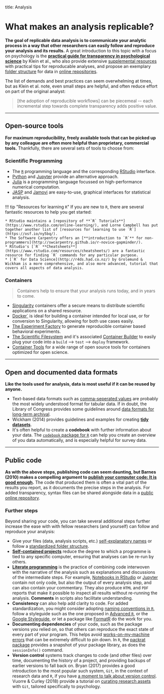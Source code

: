 title: Analysis

# What makes an analysis replicable?

**The goal of replicable data analysis is to communicate your analytic process in a way that other researchers can easily follow and reproduce your analysis and its results.** A great introduction to this topic with a focus on psychology is the [**practical guide for transparency in psychological science**](https://psyarxiv.com/rtygm/) by Klein et al., who also provide extensive [supplemental resources](http://psych-transparency-guide.uni-koeln.de/) with practical tips for reproducable analyses, and propose an exemplary [folder structure](http://psych-transparency-guide.uni-koeln.de/folder-structure.html) for data in [online repositories](../share/open-data/repositories.md).

The list of demands and best practices can seem overwhelming at times, but as Klein et al. note, even small steps are helpful, and often reduce effort on part of the original analyst:
> [the adoption of reproducible workflows] can be piecemeal -- each incremental step towards complete transparency adds positive value.

----

## Open-source tools

**For maximum reproducibility, freely available tools that can be picked up by any colleague are often more helpful than proprietary, commercial tools.** Thankfully, there are several sets of tools to choose from:

### Scientific Programming 

* The [`R`](https://cran.rstudio.com/) programming language and the corresponding [RStudio](https://www.rstudio.com/) interface.
* [Python](https://www.python.org/) and [Jupyter](https://jupyter.org/) provide an alternative approach.
* [Julia](https://julialang.org/) is a programming language focussed on high-performance numerical computation.
* [JASP](https://jasp-stats.org/) and [Jamovi](https://www.jamovi.org/) are easy-to-use, graphical interfaces for statistical analysis.

!!! tip "Resources for learning `R`"
    If you are new to `R`, there are several fantastic resources to help you get started:

    * RStudio maintains a [repository of **`R` Tutorials**](https://www.rstudio.com/online-learning/), and Lorne Campbell has put together another list of [resources for learning to use `R`](https://osf.io/ny5bq/).
    * The Software Carpentry offers an [**introduction to `R`** for non-programmers](http://swcarpentry.github.io/r-novice-gapminder/).
    * RStudio's [`R` **Cheatsheets**](https://www.rstudio.com/resources/cheatsheets/) are a fantastic resource for finding `R` commands for any particular purpose.
    * [`R` for Data Science](http://r4ds.had.co.nz/) by Grolemund & Wickham is a more comprehensive, and also more advanced, tutorial that covers all aspects of data analysis.

### Containers

> Containers help to ensure that your analysis runs today, and in years to come.

* [Singularity](https://singularityware.github.io/) containers offer a secure means to distribute scientific applications on a shared resource.
* [Docker`](https://docs.docker.com/get-started/) is ideal for building a container intended for local use, or for conversion to Singularity, allowing for both use cases easily.
* [The Experiment Factory](https://expfactory.github.io/) to generate reproducible container based behavioral experiments.
* [The Scientific Filesystem](https://sci-f.github.io/) and it's associated [Container Builder](https://sci-f.github.io/) to easily plug your code into a `build` --> `test` --> `deploy` framework.
* [Container Tools](https://singularityhub.github.io/) for a wide range of open source tools for containers optimized for open science.


----

## Open and documented data formats

**Like the tools used for analysis, data is most useful if it can be reused by anyone.**

* Text-based data formats such as [comma-seperated values](https://en.wikipedia.org/wiki/Comma-separated_values) are probably the most widely understood format for tabular data. If in doubt, the Library of Congress provides some guidelines around [data formats for long-term archival](https://www.loc.gov/preservation/resources/rfs/data.html).
* Wickham (2014) provides guidelines and examples for creating [**tidy datasets**](https://www.jstatsoft.org/article/view/v059i10).
* It's often helpful to create a **codebook** with further information about your data. The [`codebook` package for `R`](https://rubenarslan.github.io/codebook/) can help you create an overview of you data automatically, and is especially helpful for survey data.

----

## Public code

**As with the above steps, publishing code can seem daunting, but Barnes (2010) makes a compelling argument to [publish your computer code: It is good enough](https://dx.doi.org/10.1038/467753a).** The code that produced them is often a vital part of the results you report, as it documents the precise steps in the analysis. For added transparency, syntax files can be shared alongside data in a [public online repository](../share/open-data/repositories.md).

### Further steps

Beyond sharing your code, you can take several additional steps further increase the ease with with fellow researchers (and yourself) can follow and reproduce your analysis:

* Give your files (data, analysis scripts, etc.) [self-explanatory names](http://kbroman.org/dataorg/pages/names.html) or follow a [standardized folder structure](http://psych-transparency-guide.uni-koeln.de/folder-structure.html).
* [**Self-contained projects**](https://www.tidyverse.org/articles/2017/12/workflow-vs-script/) reduce the degree to which a programme is tied to any specific computer, ensuring that analyses can be re-run by others.
* [**Literate programming**](https://en.wikipedia.org/wiki/Literate_programming) is the practice of combining code interwoven with the narrative of the analysis such as explanations and discussions of the intermediate steps. For example, [Notebooks in RStudio](https://rmarkdown.rstudio.com/r_notebooks.html) or [Jupyter](https://jupyter.org) contain not only code, but also the output of every analysis step, and can also contain your commentary. They also produce `HTML` and `PDF` reports that make it possible to inspect all results without re-running the analysis. **Comments** in scripts also facilitate understanding.
* **Consistency** can also help add clarity to code. For added standardization, you might consider adopting [naming conventions in `R`](https://www.r-bloggers.com/consistent-naming-conventions-in-r/), follow a styleguide such as the one proposed in [Advanced `R`](http://adv-r.had.co.nz/Style.html), or the [Google Styleguide](https://google.github.io/styleguide/Rguide.xml), or let a package like [FormatR](https://yihui.name/formatr/) do the work for you.
* **Documenting dependencies** of your code, such as the package versions you relied on, so that others can reproduce the exact state of every part of your program. This helps avoid [works-on-my-machine errors](http://psych-transparency-guide.uni-koeln.de/analytic-reproducibility.html#avoid-works-on-my-machine-errors) that can be extremely difficult to pin down. In `R`, the [packrat package](https://rstudio.github.io/packrat/) provides a snapshot of your package library, as does the `sessionInfo()` command.
* **Version control** systems track changes to code (and other files) over time, documenting the history of a project, and providing backups of earlier versions to fall back on. Bryan (2017) provides a good introduction to the most popular such system, `Git`, in the context of research data and `R`, if you have [a moment to talk about version control](https://dx.doi.org/10.1080/00031305.2017.1399928). Vuorre & Curley (2018) provide a tutorial on [curating research assets](https://doi.org/10.1177%2F2515245918754826) with `Git`, tailored specifically to psychology.
